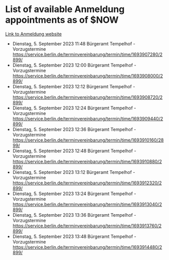 # List of available Anmeldung appointments as of $NOW
[Link to Anmeldung website](https://service.berlin.de/terminvereinbarung/termin/tag.php?termin=1&anliegen[]=120686&dienstleisterlist=122210,122217,327316,122219,327312,122227,327314,122231,327346,122243,327348,122254,122252,329742,122260,329745,122262,329748,122271,327278,122273,327274,122277,327276,330436,122280,327294,122282,327290,122284,327292,122291,327270,122285,327266,122286,327264,122296,327268,150230,329760,122297,327286,122294,327284,122312,329763,122314,329775,122304,327330,122311,327334,122309,327332,317869,122281,327352,122279,329772,122283,122276,327324,122274,327326,122267,329766,122246,327318,122251,327320,122257,327322,122208,327298,122226,327300&herkunft=http%3A%2F%2Fservice.berlin.de%2Fdienstleistung%2F120686%2F)
- Dienstag, 5. September 2023 11:48 Bürgeramt Tempelhof - Vorzugstermine https://service.berlin.de/terminvereinbarung/termin/time/1693907280/2899/
- Dienstag, 5. September 2023 12:00 Bürgeramt Tempelhof - Vorzugstermine https://service.berlin.de/terminvereinbarung/termin/time/1693908000/2899/
- Dienstag, 5. September 2023 12:12 Bürgeramt Tempelhof - Vorzugstermine https://service.berlin.de/terminvereinbarung/termin/time/1693908720/2899/
- Dienstag, 5. September 2023 12:24 Bürgeramt Tempelhof - Vorzugstermine https://service.berlin.de/terminvereinbarung/termin/time/1693909440/2899/
- Dienstag, 5. September 2023 12:36 Bürgeramt Tempelhof - Vorzugstermine https://service.berlin.de/terminvereinbarung/termin/time/1693910160/2899/
- Dienstag, 5. September 2023 12:48 Bürgeramt Tempelhof - Vorzugstermine https://service.berlin.de/terminvereinbarung/termin/time/1693910880/2899/
- Dienstag, 5. September 2023 13:12 Bürgeramt Tempelhof - Vorzugstermine https://service.berlin.de/terminvereinbarung/termin/time/1693912320/2899/
- Dienstag, 5. September 2023 13:24 Bürgeramt Tempelhof - Vorzugstermine https://service.berlin.de/terminvereinbarung/termin/time/1693913040/2899/
- Dienstag, 5. September 2023 13:36 Bürgeramt Tempelhof - Vorzugstermine https://service.berlin.de/terminvereinbarung/termin/time/1693913760/2899/
- Dienstag, 5. September 2023 13:48 Bürgeramt Tempelhof - Vorzugstermine https://service.berlin.de/terminvereinbarung/termin/time/1693914480/2899/
